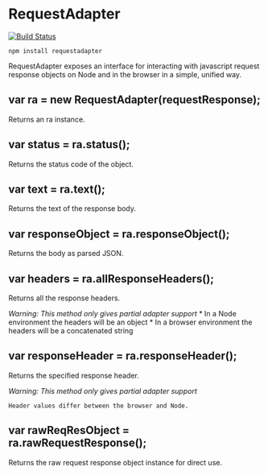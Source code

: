 # RequestAdapter

[![Build Status](https://travis-ci.org/kahnjw/RequestAdapter.png)](https://travis-ci.org/kahnjw/RequestAdapter)

```
npm install requestadapter
```

RequestAdapter exposes an interface for interacting with javascript request response objects on Node and in the browser in a simple, unified way.

## var ra = new RequestAdapter(requestResponse);

Returns an ra instance.

## var status = ra.status();

Returns the status code of the object.

## var text = ra.text();

Returns the text of the response body.

## var responseObject = ra.responseObject();

Returns the body as parsed JSON.

## var headers = ra.allResponseHeaders();

Returns all the response headers.

_Warning: This method only gives partial adapter support_
    * In a Node environment the headers will be an object
    * In a browser environment the headers will be a concatenated string

## var responseHeader = ra.responseHeader();

Returns the specified response header.

_Warning: This method only gives partial adapter support_

    Header values differ between the browser and Node.

## var rawReqResObject = ra.rawRequestResponse();

Returns the raw request response object instance for direct use.
